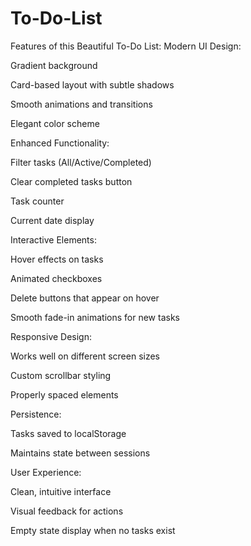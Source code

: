# To-Do-List
Features of this Beautiful To-Do List:
Modern UI Design:

Gradient background

Card-based layout with subtle shadows

Smooth animations and transitions

Elegant color scheme

Enhanced Functionality:

Filter tasks (All/Active/Completed)

Clear completed tasks button

Task counter

Current date display

Interactive Elements:

Hover effects on tasks

Animated checkboxes

Delete buttons that appear on hover

Smooth fade-in animations for new tasks

Responsive Design:

Works well on different screen sizes

Custom scrollbar styling

Properly spaced elements

Persistence:

Tasks saved to localStorage

Maintains state between sessions

User Experience:

Clean, intuitive interface

Visual feedback for actions

Empty state display when no tasks exist
